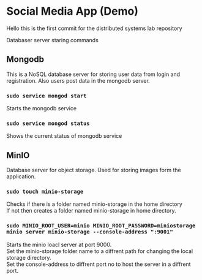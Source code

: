 # Social Media App (Demo)
Hello this is the first commit for the distributed systems lab repository

Databaser server staring commands

## Mongodb
This is a NoSQL database server for storing user data from login and registration. Also users post data in the mongodb server.

### `sudo service mongod start` 
Starts the mongodb service
### `sudo service mongod status`
Shows the current status of mongodb service

## MinIO
Database server for object storage. Used for storing images form the application.

### `sudo touch minio-storage`
Checks if there is a folder named minio-storage in the home directory <br>
If not then creates a folder named minio-storage in home directory.
### `sudo MINIO_ROOT_USER=minio MINIO_ROOT_PASSWORD=miniostorage minio server minio-storage --console-address ":9001"`
Starts the minio loacl server at port 9000. <br>
Set the minio-storage folder name to a diffrent path for changing the local storage directory. <br>
Set the console-address to diffrent port no to host the server in a diffrent port. 